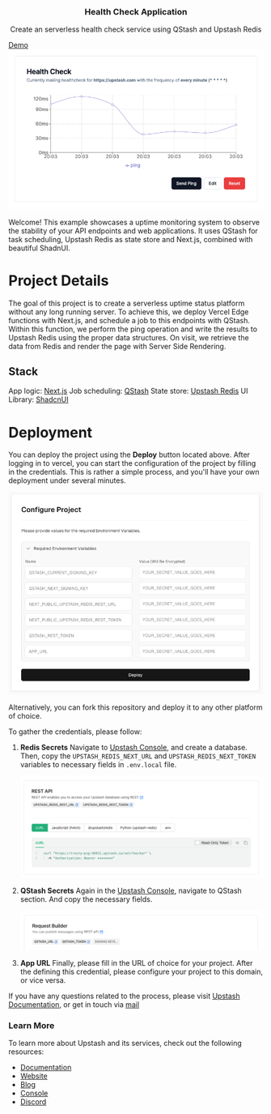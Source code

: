 <br />
<div align="center">

  <h3 align="center">Health Check Application</h3>

  <p align="center">
    Create an serverless health check service using QStash and Upstash Redis
  </p>
</div>

[Demo](https://healthcheck.upstash.app)
![](/public/preview.png)

Welcome! This example showcases a uptime monitoring system to observe the stability of your API endpoints and web applications. It uses QStash for task scheduling, Upstash Redis as state store and Next.js, combined with beautiful ShadnUI.

# Project Details

The goal of this project is to create a serverless uptime status platform without any long running server. To achieve this, we deploy Vercel Edge functions with Next.js, and schedule a job to this endpoints with QStash. Within this function, we perform the ping operation and write the results to Upstash Redis using the proper data structures. On visit, we retrieve the data from Redis and render the page with Server Side Rendering.

## Stack

App logic: [Next.js](https://nextjs.org)
Job scheduling: [QStash](https://upstash.com/docs/qstash)
State store: [Upstash Redis](https://upstash.com/docs/redis)
UI Library: [ShadcnUI](https://ui.shadcn.com/)

# Deployment

You can deploy the project using the **Deploy** button located above. After logging in to vercel, you can start the configuration of the project by filling in the credentials. This is rather a simple process, and you'll have your own deployment under several minutes.

![Vercel Credentials](/public/vercel-credentials.png)

Alternatively, you can fork this repository and deploy it to any other platform of choice.

To gather the credentials, please follow:

1. **Redis Secrets**
   Navigate to [Upstash Console](console.upstash.com), and create a database. Then, copy the `UPSTASH_REDIS_NEXT_URL` and `UPSTASH_REDIS_NEXT_TOKEN` variables to necessary fields in `.env.local` file.

   ![Redis Credentials](/public/redis-credentials.png)

2. **QStash Secrets**
   Again in the [Upstash Console](console.upstash.com), navigate to QStash section. And copy the necessary fields.

   ![QStash Credentials](/public/qstash-credentials.png)

3. **App URL**
   Finally, please fill in the URL of choice for your project. After the defining this credential, please configure your project to this domain, or vice versa.

If you have any questions related to the process, please visit [Upstash Documentation](upstash.com/docs), or get in touch via [mail](mailto:support@upstash.com)

### Learn More

To learn more about Upstash and its services, check out the following resources:

- [Documentation](https://docs.upstash.com)
- [Website](https://upstash.com)
- [Blog](https://upstash.com/blog)
- [Console](https://console.upstash.com)
- [Discord](https://upstash.com/discord)
